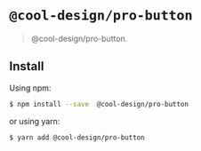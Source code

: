 # `@cool-design/pro-button`

> @cool-design/pro-button.

## Install

Using npm:

```bash
$ npm install --save  @cool-design/pro-button
```

or using yarn:

```bash
$ yarn add @cool-design/pro-button
```
